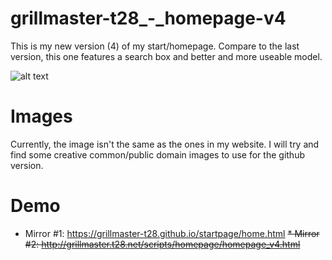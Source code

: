# grillmaster-t28_-_homepage-v4
This is my new version (4) of my start/homepage. Compare to the last version, this one features a search box and better and more useable model.

![alt text](https://grillmaster-t28.github.io/startpage_screen.png "Startpage preview")

# Images
Currently, the image isn't the same as the ones in my website. I will try and find some creative common/public domain images to use for the github version.

# Demo
* Mirror #1: https://grillmaster-t28.github.io/startpage/home.html
~~* Mirror #2: http://grillmaster.t28.net/scripts/homepage/homepage_v4.html~~
